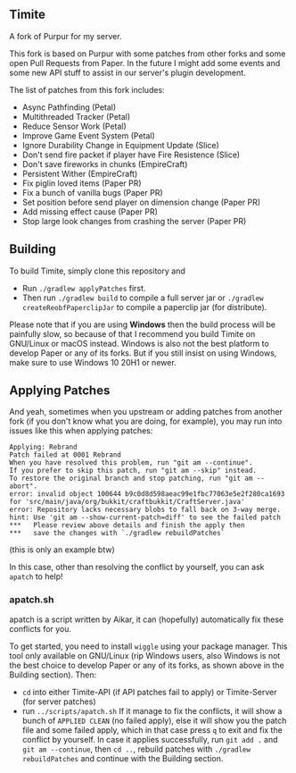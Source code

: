 ## Timite
A fork of Purpur for my server.

This fork is based on Purpur with some patches from other forks and some open Pull Requests from Paper. In the future I might add some events and some new API stuff to assist in our server's plugin development.

The list of patches from this fork includes:
* Async Pathfinding (Petal)
* Multithreaded Tracker (Petal)
* Reduce Sensor Work (Petal)
* Improve Game Event System (Petal)
* Ignore Durability Change in Equipment Update (Slice)
* Don't send fire packet if player have Fire Resistence (Slice)
* Don't save fireworks in chunks (EmpireCraft)
* Persistent Wither (EmpireCraft)
* Fix piglin loved items (Paper PR)
* Fix a bunch of vanilla bugs (Paper PR)
* Set position before send player on dimension change (Paper PR)
* Add missing effect cause (Paper PR)
* Stop large look changes from crashing the server (Paper PR)

## Building
To build Timite, simply clone this repository and
* Run `./gradlew applyPatches` first.
* Then run `./gradlew build` to compile a full server jar or `./gradlew createReobfPaperclipJar` to compile a paperclip jar (for distribute).

Please note that if you are using **Windows** then the build process will be painfully slow, so because of that I recommend you build Timite on GNU/Linux or macOS instead. Windows is also not the best platform to develop Paper or any of its forks. But if you still insist on using Windows, make sure to use Windows 10 20H1 or newer.

## Applying Patches
And yeah, sometimes when you upstream or adding patches from another fork (if you don't know what you are doing, for example), you may run into issues like this when applying patches:
```
Applying: Rebrand
Patch failed at 0001 Rebrand
When you have resolved this problem, run "git am --continue".
If you prefer to skip this patch, run "git am --skip" instead.
To restore the original branch and stop patching, run "git am --abort".
error: invalid object 100644 b9c0d8d598aeac99e1fbc77063e5e2f280ca1693 for 'src/main/java/org/bukkit/craftbukkit/CraftServer.java'
error: Repository lacks necessary blobs to fall back on 3-way merge.
hint: Use 'git am --show-current-patch=diff' to see the failed patch
***   Please review above details and finish the apply then
***   save the changes with `./gradlew rebuildPatches`
```
(this is only an example btw)

In this case, other than resolving the conflict by yourself, you can ask `apatch` to help!

### apatch.sh
apatch is a script written by Aikar, it can (hopefully) automatically fix these conflicts for you.

To get started, you need to install `wiggle` using your package manager. This tool only available on GNU/Linux (rip Windows users, also Windows is not the best choice to develop Paper or any of its forks, as shown above in the Building section). Then:
* `cd` into either Timite-API (if API patches fail to apply) or Timite-Server (for server patches)
* run `../scripts/apatch.sh`
If it manage to fix the conflicts, it will show a bunch of `APPLIED CLEAN` (no failed apply), else it will show you the patch file and some failed apply, which in that case press `q` to exit and fix the conflict by yourself. In case it applies successfully, run `git add .` and `git am --continue`, then `cd ..`, rebuild patches with `./gradlew rebuildPatches` and continue with the Building section.